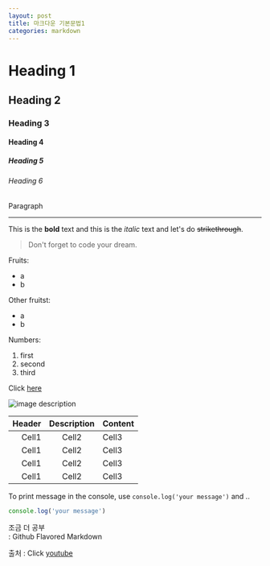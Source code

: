 ```yaml
---
layout: post
title: 마크다운 기본문법1
categories: markdown
---
```



<!-- heading -->
# Heading 1 
## Heading 2
### Heading 3
#### Heading 4
##### Heading 5
###### Heading 6
Paragraph

<!-- Line -->
___

<!-- Text attributes -->
This is the **bold** text and this is the *italic* text and let's do ~~strikethrough~~.

<!-- Quote -->
> Don't forget to code your dream.  

<!-- Bullet list -->  
Fruits:  
* a
* b  

Other fruitst:
- a
- b

<!-- Numbered list -->  
Numbers:
1. first
2. second 
3. third

<!-- Link -->
Click [here](https://www.naver.com/)

<!-- Image -->
![image description](https://user-images.githubusercontent.com/87982543/131868148-9abb7515-ee54-4ac8-867e-75e015560d08.jpg)

<!-- Table -->
|Header|Description|Content|
|--:|:--:|:--|
|Cell1|Cell2|Cell3|
|Cell1|Cell2|Cell3|
|Cell1|Cell2|Cell3|
|Cell1|Cell2|Cell3|

<!-- code -->
To print message in the console, use `console.log('your message')` and ..

```ts
console.log('your message')
```

조금 더 공부<br>
: Github Flavored Markdown

출처 : Click [youtube](https://www.youtube.com/watch?v=kMEb_BzyUqk)